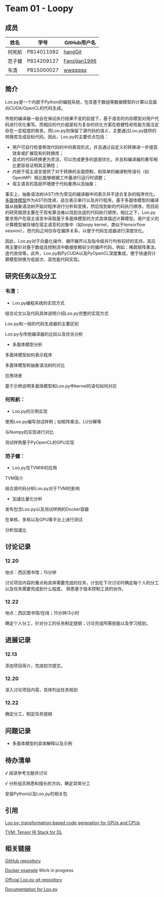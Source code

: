 # Team 01 - Loopy

## 成员

姓名 | 学号         | GitHub用户名
---- | ----------- | ------
何宪航 | PB14011082 | [hangGit](https://github.com/orgs/01-Loopy/people/hangGit)
范子健 | PB14209127 | [Fanzijian1996](https://github.com/orgs/01-Loopy/people/Fanzijian1996)
韦清   | PB15000027 | [wwqqqqq](https://github.com/orgs/01-Loopy/people/wwqqqqq)

## 简介

Loo.py是一个内嵌于Python的编程系统，包含基于数组等数据模型的计算以及面向CUDA/OpenCL的代码生成。

传统的编译器一般会在保证执行结果不变的前提下，基于语言的内存模型对用户代码进行优化重写。而相应的代价就是较为复杂的优化方案在稳健性和性能方面注定存在一定程度的取舍。而Loo.py则保留了源代码的语义，主要通过Loo.py提供的转换库生成目标代码。因此，Loo.py的主要优点包括：

- 用户可自行检查修改代码的中间表现形式，并且通过自定义的转换进一步提高效率或扩展现有的转换库；
- 显式的代码转换更为灵活，可以完成更多的底层优化，并且和编译器的重写相比更容易证明其正确性；
- 内嵌于宿主语言提供了对于转换的全面控制，和简单的编译制导语句（如OpenMP）相比能够根据工作量进行运行时调整；
- 宿主语言的高层环境便于代码重用以及抽象；

事实上，抽象语法树(AST)作为常见的编译器中间表示并不适合复杂的程序优化。[多面体模型](https://dl.acm.org/citation.cfm?id=1025992)作为AST的改进，适合表示串行以及并行程序。基于多面体模型的编译器从抽象语法树开始对程序进行分析和变换，然后找到新的代码执行顺序。而目前的研究瓶颈主要在于现有算法难以找到合适的代码执行顺序。相比之下，Loo.py要求用户在宿主语言中采取基于多面体模型的方式具体描述计算模型。用户定义的计算模型被存储在宿主语言的对象中（如loopy kernel，类似于tensorflow session），而代码之间仅存在偏序关系，以便于代码生成器进行深度优化。

因此，Loo.py对于向量化操作、循环展开以及指令级并行均有较好的支持，其应用主要针对基于数组且控制流中数据依赖较少的循环代码，例如：稀疏矩阵乘法、迭代收敛等。此外，Loo.py和PyCUDA以及PyOpenCL深度集成，便于快速将计算模型转换为低层次、高性能代码实现。

## 研究任务以及分工

### 韦清：

- Loo.py编程系统的实现方式

结合论文以及代码具体说明介绍Loo.py完整的实现方式

Loo.py和一般的代码生成器的主要区别

Loo.py与传统编译器的比较以及优劣分析

- 多面体模型分析

多面体模型如何表示程序

多面体模型和抽象语法树的对比

应用场景

基于示例说明多面体模型和Loo.py中kernel的语句如何对应

### 何宪航：

- Loo.py的示例实现

使用Loo.py编写测试样例；如矩阵乘法、LU分解等

与Numpy的实现进行对比

测试样例基于PyOpenCL的GPU实现

### 范子健：

- Loo.py在TVM中的应用

TVM简介

结合源代码分析Loo.py对于TVM的影响

- 加速比量化分析

发布包含Loo.py以及测试样例的Docker容器

在单核、多核以及GPU等平台上进行测试

分析加速比

## 讨论记录

### 12.20

地点：西区图书馆；15分钟

讨论项目内容的重点和具体需要完成的任务，计划在下次讨论时确定每个人的分工以及任务需要完成到什么程度。
熟悉基于版本控制工具的协作。


### 12.22

地点：西区图书馆/在线；15分钟/3小时

确定个人分工，针对分工的任务制定提纲；讨论完成所需技能以及学习规划。


## 进展记录

### 12.13

添加项目简介，完成初次提交。

### 12.20

深入讨论项目内容，具体列出任务规划

### 12.22

确定分工，制定任务提纲

## 问题记录

- 多面体模型的具体解释以及示例

## 待办清单

√ 阅读参考文献并讨论

√ 分析组员熟悉和擅长的方向，确定具体分工

安装Python以及Loo.py的相关包



## 引用

[Loo.py: transformation-based code generation for GPUs and CPUs](https://arxiv.org/abs/1405.7470)

[TVM: Tensor IR Stack for DL](https://github.com/dmlc/tvm)

## 相关链接

[GitHub repository](https://github.com/01-Loopy/2017fall-student-teamworks)

[Docker example]() Work in progress

[Official Loo.py git repository](https://github.com/inducer/loopy)

[Documentation for Loo.py](https://documen.tician.de/loopy/)
